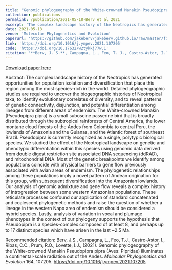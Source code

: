 ```yaml
---
title: "Genomic phylogeography of the White-crowned Manakin Pseudopipra pipra (Aves: Pipridae) illuminates a continental-scale radiation out of the Andes"
collection: publications
permalink: /publication/2021-05-18-Berv_et_al_2021
excerpt: 'The complex landscape history of the Neotropics has generated opportunities for population isolation and diversification that place this region among the most species-rich in the world. Detailed phylogeographic studies are required to uncover the biogeographic histories of Neotropical taxa, to identify evolutionary correlates of diversity, and to reveal patterns of genetic connectivity, disjunction, and potential differentiation among lineages from different areas of endemism.'
date: 2021-05-18
venue: 'Molecular Phylogenetics and Evolution'
paperurl: 'https://github.com/jakeberv/jakeberv.github.io/raw/master/files/pdf/papers/Berv_et_al_2021.pdf'
link: 'https://doi.org/10.1016/j.ympev.2021.107205'
code: 'https://doi.org/10.17632/w2tykkj77w.1'
citation: '**Berv, J. S.**, Campagna, L., Feo, T. J., Castro-Astor, I.^, Ribas, C. C., Prum, R. O., Lovette, I. J., (2021). Genomic phylogeography of the White-crowned Manakin Pseudopipra pipra (Aves: Pipridae) illuminates a continental-scale radiation out of the Andes. <i>Molecular Phylogenetics and Evolution</i> 164, 107205.'
---
```

[Download paper here](https://github.com/jakeberv/jakeberv.github.io/raw/master/files/pdf/papers/Berv_et_al_2021.pdf)

Abstract: The complex landscape history of the Neotropics has generated opportunities for population isolation and diversification that place this region among the most species-rich in the world. Detailed phylogeographic studies are required to uncover the biogeographic histories of Neotropical taxa, to identify evolutionary correlates of diversity, and to reveal patterns of genetic connectivity, disjunction, and potential differentiation among lineages from different areas of endemism. The White-crowned Manakin (Pseudopipra pipra) is a small suboscine passerine bird that is broadly distributed through the subtropical rainforests of Central America, the lower montane cloud forests of the Andes from Colombia to central Peru, the lowlands of Amazonia and the Guianas, and the Atlantic forest of southeast Brazil. Pseudopipra is currently recognized as a single, polytypic biological species. We studied the effect of the Neotropical landscape on genetic and phenotypic differentiation within this species using genomic data derived from double digest restriction site associated DNA sequencing (ddRAD), and mitochondrial DNA. Most of the genetic breakpoints we identify among populations coincide with physical barriers to gene flow previously associated with avian areas of endemism. The phylogenetic relationships among these populations imply a novel pattern of Andean origination for this group, with subsequent diversification into the Amazonian lowlands. Our analysis of genomic admixture and gene flow reveals a complex history of introgression between some western Amazonian populations. These reticulate processes confound our application of standard concatenated and coalescent phylogenetic methods and raise the question of whether a lineage in the western Napo area of endemism should be considered a hybrid species. Lastly, analysis of variation in vocal and plumage phenotypes in the context of our phylogeny supports the hypothesis that Pseudopipra is a species-complex composed of at least 8, and perhaps up to 17 distinct species which have arisen in the last ~2.5 Ma.

Recommended citation: Berv, J.S., Campagna, L., Feo, T.J., Castro-Astor, I., Ribas, C.C., Prum, R.O., Lovette, I.J., (2021). Genomic phylogeography of the White-crowned Manakin Pseudopipra pipra (Aves: Pipridae) illuminates a continental-scale radiation out of the Andes. <i> Molecular Phylogenetics and Evolution </i> 164, 107205. https://doi.org/10.1016/j.ympev.2021.107205

